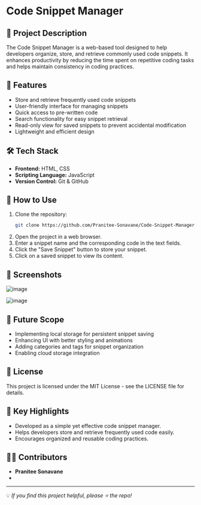 # Code Snippet Manager

## 📌 Project Description
The Code Snippet Manager is a web-based tool designed to help developers organize, store, and retrieve commonly used code snippets. It enhances productivity by reducing the time spent on repetitive coding tasks and helps maintain consistency in coding practices.

## 🚀 Features
- Store and retrieve frequently used code snippets
- User-friendly interface for managing snippets
- Quick access to pre-written code
- Search functionality for easy snippet retrieval
- Read-only view for saved snippets to prevent accidental modification
- Lightweight and efficient design

## 🛠️ Tech Stack
- **Frontend:** HTML, CSS
- **Scripting Language:** JavaScript
- **Version Control:** Git & GitHub

## 📌 How to Use
1. Clone the repository:
   ```sh
   git clone https://github.com/Pranitee-Sonavane/Code-Snippet-Manager.git
   ```
2. Open the project in a web browser.
3. Enter a snippet name and the corresponding code in the text fields.
4. Click the "Save Snippet" button to store your snippet.
5. Click on a saved snippet to view its content.


## 📸 Screenshots

![image](https://github.com/user-attachments/assets/ae814353-6066-4827-86fe-88c5ab4d1e38)

![image](https://github.com/user-attachments/assets/f4a375f9-097b-4083-9e8e-60b3395137aa)


## 🔮 Future Scope
- Implementing local storage for persistent snippet saving
- Enhancing UI with better styling and animations
- Adding categories and tags for snippet organization
- Enabling cloud storage integration

## 📝 License
This project is licensed under the MIT License - see the LICENSE file for details.

## 🎯 Key Highlights
- Developed as a simple yet effective code snippet manager.
- Helps developers store and retrieve frequently used code easily.
- Encourages organized and reusable coding practices.

## 👨‍💻 Contributors
- **Pranitee Sonavane**
- 
---
💡 *If you find this project helpful, please ⭐ the repo!*


